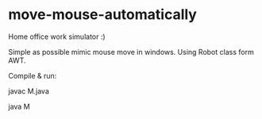 # move-mouse-automatically
Home office work simulator :)

Simple as possible mimic mouse move in windows.
Using Robot class form AWT.

Compile & run:

javac M.java

java M

